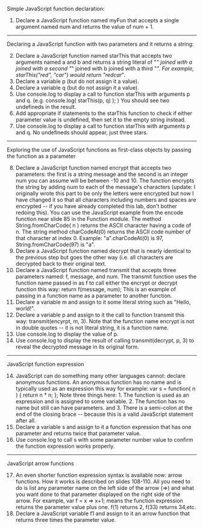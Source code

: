 Simple JavaScript function declaration:

1. Declare a JavaScript function named myFun that accepts a single argument named num and returns the value of num + 1.
----------

Declaring a JavaScript function with two parameters and it returns a string:

2. Declare a JavaScript function named starThis that accepts two arguments named a and b and returns a string literal of "*" joined with a joined with a second "*" joined with b joined with a third "*". For example, starThis("red", "car") would return "*red*car*".
3. Declare a variable p (but do not assign it a value).
4. Declare a variable q (but do not assign it a value).
5. Use console.log to display a call to function starThis with arguments p and q. (e.g. console.log( starThis(p, q) ); )  You should see two undefineds in the result. 
6. Add appropriate if statements to the starThis function to check if either parameter value is undefined, then set it to the empty string instead.
7. Use console.log to display a call to function starThis with arguments p and q.  No undefineds should appear, just three stars.
--------

Exploring the use of JavaScript functions as first-class objects by passing the function as a parameter

8. Declare a JavaScript function named encrypt that accepts two parameters: the first is a string message and the second is an integer num you can assume will be between -10 and 10. The function encrypts the string by adding num to each of the message's characters (update: I originally wrote this part to be only the letters were encrypted but now I have changed it so that all characters including numbers and spaces are encrypted -- if you have already completed this lab, don't bother redoing this). You can use the JavaScript example from the encode function near slide 85 in the Function module. The method String.fromCharCode( n ) returns the ASCII character having a code of n.  The string method charCodeAt(0) returns the ASCII code number of that character at index 0.  Example:  "a".charCodeAt(0) is 97, String.fromCharCode(97) is "a".  
9. Declare a JavaScript function named decrypt that is nearly identical to the previous step but goes the other way (i.e. all characters are decrypted back to their original text.
10. Declare a JavaScript function named transmit that accepts three parameters named: f, message, and num. The transmit function uses the function name passed in as f to call either the encrypt or decrypt function this way:  return f(message, num); This is an example of passing in a function name as a parameter to another function.
11. Declare a variable m and assign to it some literal string such as "Hello, world!".
12. Declare a variable p and assign to it the call to function transmit this way:  transmit(encyrpt, m, 3). Note that the function name encrypt is not in double quotes -- it is not literal string, it is a function name.
12. Use console.log to display the value of p.
13. Use console.log to display the result of calling transmit(decrypt, p, 3) to reveal the decrypted message in its original form.
---------

JavaScript function expression 

14. JavaScript can do something many other languages cannot: declare anonymous functions. An anonymous function has no name and is typically used as an expression this way for example:   var s = function( n ) {  return n * n; };   Note three things here: 1. The function is used as an expression and is assigned to some variable. 2. The function has no name but still can have parameters.  and 3. There is a semi-colon at the end of the closing brace -- because this is a valid JavaScript statement after all.
15. Declare a variable s and assign to it a function expression that has one parameter and returns twice that parameter value.
16. Use console.log to call s with some parameter number value to confirm the function expression works properly.
----------

JavaScript arrow functions

17. An even shorter function expression syntax is available now: arrow functions.  How it works is described on slides 108-110. All you need to do is list any parameter name on the left side of the arrow (=>) and what you want done to that parameter displayed on the right side of the arrow.  For example,   var f = x => x+1;  means the function expression returns the parameter value plus one.  f(1) returns 2, f(33) returns 34,etc.
18. Declare a JavaScript variable f1 and assign to it an arrow function that returns three times the parameter value.
